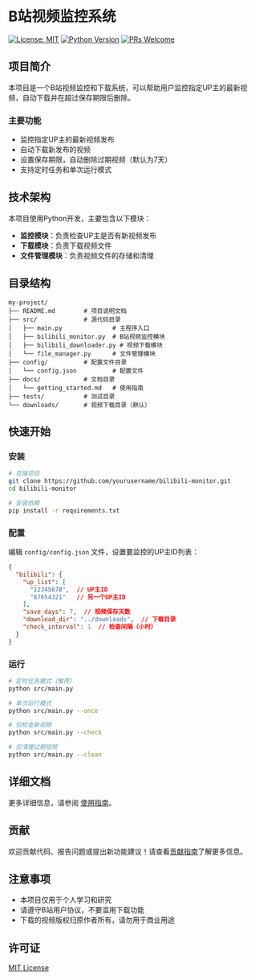 # B站视频监控系统

[![License: MIT](https://img.shields.io/badge/License-MIT-yellow.svg)](https://opensource.org/licenses/MIT)
[![Python Version](https://img.shields.io/badge/python-3.8%2B-blue)](https://www.python.org/)
[![PRs Welcome](https://img.shields.io/badge/PRs-welcome-brightgreen.svg)](CONTRIBUTING.md)

## 项目简介

本项目是一个B站视频监控和下载系统，可以帮助用户监控指定UP主的最新视频，自动下载并在超过保存期限后删除。

### 主要功能

- 监控指定UP主的最新视频发布
- 自动下载新发布的视频
- 设置保存期限，自动删除过期视频（默认为7天）
- 支持定时任务和单次运行模式

## 技术架构

本项目使用Python开发，主要包含以下模块：

- **监控模块**：负责检查UP主是否有新视频发布
- **下载模块**：负责下载视频文件
- **文件管理模块**：负责视频文件的存储和清理

## 目录结构

```
my-project/
├── README.md        # 项目说明文档
├── src/             # 源代码目录
│   ├── main.py              # 主程序入口
│   ├── bilibili_monitor.py  # B站视频监控模块
│   ├── bilibili_downloader.py # 视频下载模块
│   └── file_manager.py      # 文件管理模块
├── config/          # 配置文件目录
│   └── config.json          # 配置文件
├── docs/            # 文档目录
│   └── getting_started.md   # 使用指南
├── tests/           # 测试目录
└── downloads/       # 视频下载目录（默认）
```

## 快速开始

### 安装

```bash
# 克隆项目
git clone https://github.com/yourusername/bilibili-monitor.git
cd bilibili-monitor

# 安装依赖
pip install -r requirements.txt
```

### 配置

编辑 `config/config.json` 文件，设置要监控的UP主ID列表：

```json
{
  "bilibili": {
    "up_list": [
      "12345678",  // UP主ID
      "87654321"   // 另一个UP主ID
    ],
    "save_days": 7,  // 视频保存天数
    "download_dir": "../downloads",  // 下载目录
    "check_interval": 1  // 检查间隔（小时）
  }
}
```

### 运行

```bash
# 定时任务模式（推荐）
python src/main.py

# 单次运行模式
python src/main.py --once

# 仅检查新视频
python src/main.py --check

# 仅清理过期视频
python src/main.py --clean
```

## 详细文档

更多详细信息，请参阅 [使用指南](docs/getting_started.md)。

## 贡献

欢迎贡献代码、报告问题或提出新功能建议！请查看[贡献指南](CONTRIBUTING.md)了解更多信息。

## 注意事项

- 本项目仅用于个人学习和研究
- 请遵守B站用户协议，不要滥用下载功能
- 下载的视频版权归原作者所有，请勿用于商业用途

## 许可证

[MIT License](LICENSE)